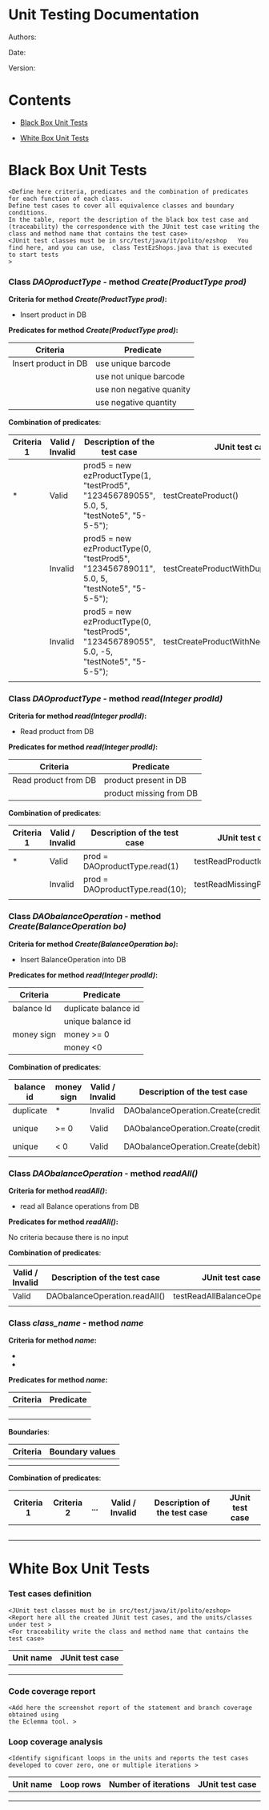 # Unit Testing Documentation

Authors:

Date:

Version:

# Contents

- [Black Box Unit Tests](#black-box-unit-tests)




- [White Box Unit Tests](#white-box-unit-tests)


# Black Box Unit Tests

    <Define here criteria, predicates and the combination of predicates for each function of each class.
    Define test cases to cover all equivalence classes and boundary conditions.
    In the table, report the description of the black box test case and (traceability) the correspondence with the JUnit test case writing the 
    class and method name that contains the test case>
    <JUnit test classes must be in src/test/java/it/polito/ezshop   You find here, and you can use,  class TestEzShops.java that is executed  
    to start tests
    >

 ### **Class *DAOproductType* - method *Create(ProductType prod)***


**Criteria for method *Create(ProductType prod)*:**
 - Insert product in DB 


**Predicates for method *Create(ProductType prod)*:**

| Criteria | Predicate |
| -------- | --------- |
| Insert product in DB    |    use unique barcode       |
|          |    use not unique barcode       |
|          |    use non negative quanity       |
|          |    use negative quantity       |

**Combination of predicates**:


| Criteria 1 | Valid / Invalid | Description of the test case | JUnit test case |
|-------|-------|-------|-------|
|*|Valid|prod5 = new ezProductType(1, "testProd5", "123456789055", 5.0, 5, "testNote5", "5-5-5");|testCreateProduct()
||Invalid|prod5 = new ezProductType(0, "testProd5", "123456789011", 5.0, 5, "testNote5", "5-5-5");|testCreateProductWithDuplicateBarCode()
||Invalid|prod5 = new ezProductType(0, "testProd5", "123456789055", 5.0, -5, "testNote5", "5-5-5");|testCreateProductWithNegativeQuantity()
|||

 ### **Class *DAOproductType* - method *read(Integer prodId)***


**Criteria for method *read(Integer prodId)*:**
 - Read product from DB 


**Predicates for method *read(Integer prodId)*:**

| Criteria | Predicate |
| -------- | --------- |
| Read product from DB     |    product present in DB       |
||product missing from DB|

**Combination of predicates**:


| Criteria 1 | Valid / Invalid | Description of the test case | JUnit test case |
|-------|-------|-------|-------|
|*|Valid|prod = DAOproductType.read(1)|testReadProductId()
||Invalid|prod = DAOproductType.read(10);|testReadMissingProductId()
|||

### **Class *DAObalanceOperation* - method *Create(BalanceOperation bo)***


**Criteria for method *Create(BalanceOperation bo)*:**
 - Insert BalanceOperation into DB 


**Predicates for method *read(Integer prodId)*:**

| Criteria | Predicate |
| -------- | --------- |
| balance Id     |    duplicate balance id       |
||unique balance id|
| money sign     |    money >= 0       |
||money <0|


**Combination of predicates**:


| balance id | money sign | Valid / Invalid | Description of the test case | JUnit test case |
|-------|-------|-------|-------|-------|
|duplicate|*|Invalid|DAObalanceOperation.Create(credit)|testCreateBOWithWrongId()
|unique|>= 0|Valid|DAObalanceOperation.Create(credit)|testCreateBOWith0Money(), testCreateCredit()
|unique|< 0|Valid|DAObalanceOperation.Create(debit)|testCreateDebit()
|||


### **Class *DAObalanceOperation* - method *readAll()***


**Criteria for method *readAll()*:**
 - read all Balance operations from DB


**Predicates for method *readAll()*:**

No criteria because there is no input
<br>

**Combination of predicates**:


| Valid / Invalid | Description of the test case | JUnit test case |
|-------|-------|-------|
|Valid|DAObalanceOperation.readAll()|testReadAllBalanceOperation()
|||

 ### **Class *class_name* - method *name***



**Criteria for method *name*:**
	

 - 
 - 





**Predicates for method *name*:**

| Criteria | Predicate |
| -------- | --------- |
|          |           |
|          |           |
|          |           |
|          |           |





**Boundaries**:

| Criteria | Boundary values |
| -------- | --------------- |
|          |                 |
|          |                 |



**Combination of predicates**:


| Criteria 1 | Criteria 2 | ... | Valid / Invalid | Description of the test case | JUnit test case |
|-------|-------|-------|-------|-------|-------|
|||||||
|||||||
|||||||
|||||||
|||||||


# White Box Unit Tests

### Test cases definition
    
    <JUnit test classes must be in src/test/java/it/polito/ezshop>
    <Report here all the created JUnit test cases, and the units/classes under test >
    <For traceability write the class and method name that contains the test case>


| Unit name | JUnit test case |
|--|--|
|||
|||
||||

### Code coverage report

    <Add here the screenshot report of the statement and branch coverage obtained using
    the Eclemma tool. >


### Loop coverage analysis

    <Identify significant loops in the units and reports the test cases
    developed to cover zero, one or multiple iterations >

|Unit name | Loop rows | Number of iterations | JUnit test case |
|---|---|---|---|
|||||
|||||
||||||



